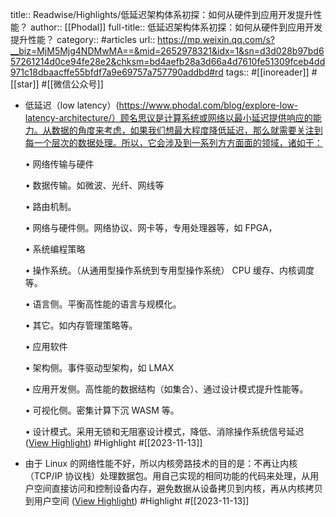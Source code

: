 title:: Readwise/Highlights/低延迟架构体系初探：如何从硬件到应用开发提升性能？
author:: [[Phodal]]
full-title:: 低延迟架构体系初探：如何从硬件到应用开发提升性能？
category:: #articles
url:: https://mp.weixin.qq.com/s?__biz=MjM5Mjg4NDMwMA==&mid=2652978321&idx=1&sn=d3d028b97bd657261214d0ce94fe28e2&chksm=bd4aefb28a3d66a4d7610fe51309fceb4dd971c18dbaacffe55bfdf7a9e69757a757790addbd#rd
tags:: #[[inoreader]] #[[star]] #[[微信公众号]]
- 低延迟（low latency）(https://www.phodal.com/blog/explore-low-latency-architecture/）顾名思议是计算系统或网络以最小延迟提供响应的能力。从数据的角度来考虑，如果我们想最大程度降低延迟，那么就需要关注到每一个层次的数据处理。所以，它会涉及到一系列方方面面的领域，诸如于：
  
  •   网络传输与硬件
    
  
  •   数据传输。如微波、光纤、网线等
    
  •   路由机制。
    
  •   网络与硬件侧。网络协议、网卡等，专用处理器等，如 FPGA，
    
  
  •   系统编程策略
    
  
  •   操作系统。（从通用型操作系统到专用型操作系统） CPU 缓存、内核调度等。
    
  •   语言侧。平衡高性能的语言与规模化。
    
  •   其它。如内存管理策略等。
    
  
  •   应用软件
    
  
  •   架构侧。事件驱动型架构，如 LMAX
    
  •   应用开发侧。高性能的数据结构（如集合）、通过设计模式提升性能等。
    
  •   可视化侧。密集计算下沉 WASM 等。
    
  •   设计模式。采用无锁和无阻塞设计模式，降低、消除操作系统信号延迟 ([View Highlight](https://read.readwise.io/read/01hf37wn7stb3w1nwbh2ppg61h)) #Highlight #[[2023-11-13]]
- 由于 Linux 的网络性能不好，所以内核旁路技术的目的是：不再让内核（TCP/IP 协议栈）处理数据包。用自己实现的相同功能的代码来处理，从用户空间直接访问和控制设备内存，避免数据从设备拷贝到内核，再从内核拷贝到用户空间 ([View Highlight](https://read.readwise.io/read/01hf37xdza124r3j08gk01enr8)) #Highlight #[[2023-11-13]]